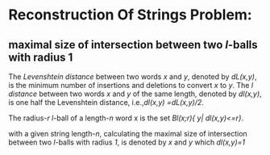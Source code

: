 # Reconstruction Of Strings Problem: 
## maximal size of intersection between two _l_-balls with radius 1

The _Levenshtein distance_ between  two  words _x_ and _y_, denoted by _dL(x,y)_, is the minimum number of insertions and deletions to convert _x_ to _y_.
The _l distance_ between two words _x_ and _y_ of the same length, denoted by _dl(x,y)_, is one half the Levenshtein distance, i.e.,_dl(x,y) =dL(x,y)/2_.

The radius-_r_ _l_-ball of a length-_n_ word x is the set *Bl(x;r){ y| dl(x,y)<=r}*.

with a given string length-_n_, calculating the maximal size of intersection between two _l_-balls with radius _1_, is denoted by _x_ and _y_ which _dl(x,y)=1_
